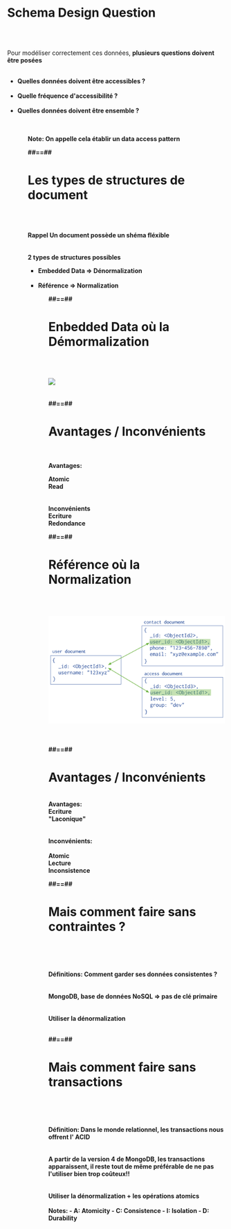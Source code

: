 <!-- .slide: class="sfeir-basic-slide"-->
# Schema Design Question
<br><br>
<div>Pour modéliser correctement ces données, <strong>plusieurs<strong> questions doivent être posées</div>
<br>
<ul>
 <li>Quelles données doivent être accessibles ? </li>
 <br> 
 <li>Quelle fréquence d'accessibilité ? </li>
 <br>
 <li>Quelles données doivent être ensemble ? </li>
<ul>
<br><br>
Note: On appelle cela établir un data access pattern

##==##

<!-- .slide: class="sfeir-basic-slide"-->
# Les types de structures de document
<br><br>
<div><strong>Rappel</strong> Un document possède un shéma fléxible</div>
<br><br>
2 types de structures possibles
<br>
<ul>
  <li>Embedded Data => <strong>Dénormalization</strong></li>
  <br>
  <li>Référence => <strong>Normalization</strong></li>
<ul>

##==##

<!-- .slide: class="sfeir-basic-slide"-->
# Enbedded Data où la Démormalization
<br><br>
<div class="full-center">
  <img src="../assets/images/Dénormalization.svg">
<div>
<br>

##==##

<!-- .slide: class="sfeir-basic-slide"-->
# Avantages / Inconvénients
<br><br>
Avantages:
<br>
<div class="flex-row">
  <div class="bold circle">Atomic</div>
  <div class="bold circle">Read</div>
</div>
<br><br>
Inconvénients
<br>
<div class="flex-row">
  <div class="bold circle">Ecriture</div>
  <div class="bold circle">Redondance<div>
</div>

##==##

<!-- .slide: class="sfeir-basic-slide"-->
# Référence où la Normalization
<br><br>
<div class="full-center">
  <img src="../assets/images/Normalization.svg">
</div>
<br><br>

##==##

<!-- slide: class="sfeir-basic-slide"-->
# Avantages / Inconvénients
<br>
Avantages: 
<br>
<div class="flex-row">
  <div class="bold circle">Ecriture</div>
  <div class="bold circle">"Laconique"</div>
</div>
<br><br>
Inconvénients:
<br><br>
<div class="flex-row">
  <div class="bold circle">Atomic</div>
  <div class="bold circle">Lecture</div>
  <div class="bold circle">Inconsistence</div>
</div>

##==##

<!-- .slide: class="sfeir-basic-slide"-->
# Mais comment faire sans contraintes ? 
<br><br><br>
<div><strong>Définitions:</strong> Comment garder ses données consistentes ?</div>
<br><br>
<div>
  MongoDB, base de données NoSQL => pas de clé primaire
</div>
<br><br>
<div class="important bold center">Utiliser la dénormalization</div>
<br>

##==##

<!-- .slide: class="sfeir-basic-slide"-->
# Mais comment faire sans transactions
<br><br><br>
<div><strong>Définition: </strong>
  Dans le monde relationnel, les transactions nous offrent l' ACID
</div> 
<br><br>
<div> A partir de la version 4 de MongoDB, les transactions apparaissent, il reste tout de même préférable de ne pas l'utiliser bien trop coûteux!!</div>
<br><br>
<div class="important bold center">Utiliser la dénormalization + les opérations atomics</div>
<br>
Notes: 
- A: Atomicity
- C: Consistence
- I: Isolation
- D: Durability
